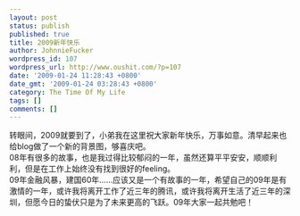 ```yaml
---
layout: post
status: publish
published: true
title: 2009新年快乐
author: JohnnieFucker
wordpress_id: 107
wordpress_url: http://www.oushit.com/?p=107
date: '2009-01-24 11:28:43 +0800'
date_gmt: '2009-01-24 03:28:43 +0800'
category: The Time Of My Life
tags: []
comments: []
---
```

<p><img src="http://www.drame.cn/webedit/UploadFile/200912091321890.gif" alt="" /><br />
转眼间，2009就要到了，小弟我在这里祝大家新年快乐，万事如意。清早起来也给blog做了一个新的背景图，够喜庆吧。<br />
08年有很多的故事，也是我过得比较郁闷的一年，虽然还算平平安安，顺顺利利，但是在工作上始终没有找到很好的feeling。<br />
09年金融风暴，建国60年……应该又是一个有故事的一年，希望自己的09年是有激情的一年，或许我将离开工作了近三年的腾讯，或许我将离开生活了近三年的深圳，但愿今日的蛰伏只是为了未来更高的飞跃。09年大家一起共勉吧！</p>
